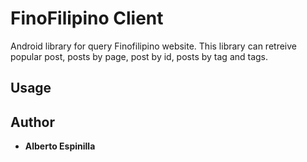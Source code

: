# FinoFilipino Client
Android library for query Finofilipino website. This library can retreive popular post, posts by page, post by id, posts by tag and tags. 

## Usage


## Author
* **Alberto Espinilla**
